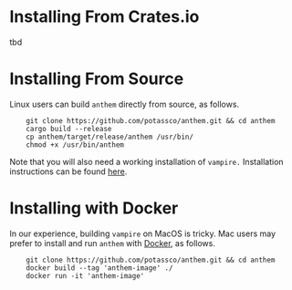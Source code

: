 # Installing From Crates.io
tbd

# Installing From Source
Linux users can build `anthem` directly from source, as follows.

```
    git clone https://github.com/potassco/anthem.git && cd anthem
    cargo build --release
    cp anthem/target/release/anthem /usr/bin/ 
    chmod +x /usr/bin/anthem
```

Note that you will also need a working installation of `vampire.`
Installation instructions can be found [here](https://vprover.github.io/).

# Installing with Docker
In our experience, building `vampire` on MacOS is tricky.
Mac users may prefer to install and run `anthem` with [Docker](https://www.docker.com/), as follows.

```
    git clone https://github.com/potassco/anthem.git && cd anthem
    docker build --tag 'anthem-image' ./
    docker run -it 'anthem-image'
```
